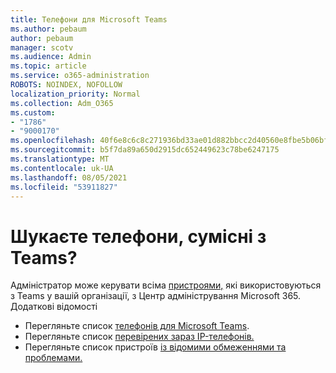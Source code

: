 ```yaml
---
title: Телефони для Microsoft Teams
ms.author: pebaum
author: pebaum
manager: scotv
ms.audience: Admin
ms.topic: article
ms.service: o365-administration
ROBOTS: NOINDEX, NOFOLLOW
localization_priority: Normal
ms.collection: Adm_O365
ms.custom:
- "1786"
- "9000170"
ms.openlocfilehash: 40f6e8c6c8c271936bd33ae01d882bbcc2d40560e8fbe5b06bf9d12788f116d4
ms.sourcegitcommit: b5f7da89a650d2915dc652449623c78be6247175
ms.translationtype: MT
ms.contentlocale: uk-UA
ms.lasthandoff: 08/05/2021
ms.locfileid: "53911827"
---
```

# <a name="are-you-looking-for-phones-that-are-compatible-with-teams"></a>Шукаєте телефони, сумісні з Teams?

Адміністратор може керувати всіма [пристроями,](https://docs.microsoft.com/microsoftteams/device-management) які використовуються з Teams у вашій організації, з Центр адміністрування Microsoft 365. Додаткові відомості 

- Перегляньте список [телефонів для Microsoft Teams](https://docs.microsoft.com/microsoftteams/phones-for-teams). 
- Перегляньте список [перевірених зараз IP-телефонів.](https://docs.microsoft.com/microsoftteams/teams-ip-phones#currently-certified-ip-phones) 
- Перегляньте список пристроїв [із відомими обмеженнями та проблемами.](https://support.office.com/article/control-calls-using-a-headset-in-teams-65d6e104-444d-4013-b8c2-f11317dd69a8) 